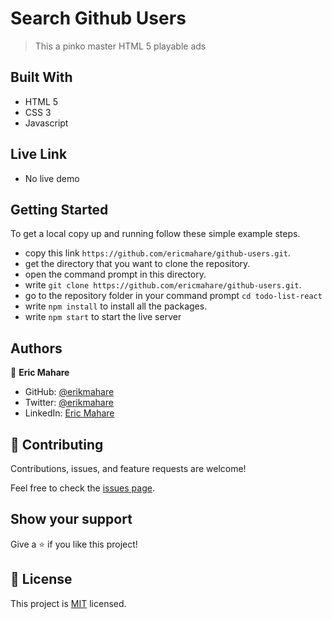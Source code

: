 # Search Github Users

> This a pinko master HTML 5 playable ads 
## Built With

- HTML 5
- CSS 3
- Javascript

## Live Link

- No live demo
<!-- [view live demo](https://ericmahare.github.io/todo-list/) -->

## Getting Started

To get a local copy up and running follow these simple example steps.

- copy this link `https://github.com/ericmahare/github-users.git`.
- get the directory that you want to clone the repository.
- open the command prompt in this directory.
- write `git clone https://github.com/ericmahare/github-users.git`.
- go to the repository folder in your command prompt `cd todo-list-react`
- write `npm install` to install all the packages.
- write `npm start` to start the live server

## Authors

👤 **Eric Mahare**

- GitHub: [@erikmahare](https://github.com/ericmahare)
- Twitter: [@erikmahare](https://twitter.com/erikmahare)
- LinkedIn: [Eric Mahare](https://www.linkedin.com/in/eric-mahare-358944183?lipi=urn%3Ali%3Apage%3Ad_flagship3_profile_view_base_contact_details%3BGc83LPvtSs%2BW8o55aCNPKw%3D%3D)


## 🤝 Contributing

Contributions, issues, and feature requests are welcome!

Feel free to check the [issues page](../../issues/).

## Show your support

Give a ⭐️ if you like this project!

## 📝 License

This project is [MIT](./MIT.md) licensed.
